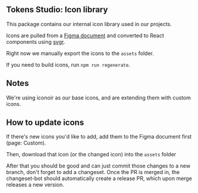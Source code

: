 ## Tokens Studio: Icon library

This package contains our internal icon library used in our projects.

Icons are pulled from a [Figma document](https://www.figma.com/design/EHyPMlTBppaN7zUNV3S5mD/Icon-Library?node-id=3-33) and converted to React components using [svgr](https://react-svgr.com/).

Right now we manually export the icons to the `assets` folder.

If you need to build icons, run `npm run regenerate`.

## Notes

We're using iconoir as our base icons, and are extending them with custom icons.

## How to update icons

If there's new icons you'd like to add, add them to the Figma document first (page: Custom).

Then, download that icon (or the changed icon) into the `assets` folder

After that you should be good and can just commit those changes to a new branch, don't forget to add a changeset. Once the PR is merged in, the changeset-bot should automatically create a release PR, which upon merge releases a new version.
